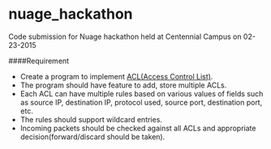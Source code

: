 # nuage_hackathon
Code submission for Nuage hackathon held at Centennial Campus on 02-23-2015

####Requirement
* Create a program to implement [ACL(Access Control List)](http://en.wikipedia.org/wiki/Access_control_list).
* The program should have feature to add, store multiple ACLs.
* Each ACL can have multiple rules based on various values of fields such as source IP, destination IP, protocol used, source port, destination port, etc.
* The rules should support wildcard entries.
* Incoming packets should be checked against all ACLs and appropriate decision(forward/discard should be taken).